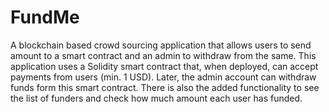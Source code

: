 # FundMe
A blockchain based crowd sourcing application that allows users to send amount to a smart contract and an admin to withdraw from the same.
This application uses a Solidity smart contract that, when deployed, can accept payments from users (min. 1 USD). Later, the admin account can withdraw funds form this smart contract. There is also the added functionality to see the list of funders and check how much amount each user has funded.
